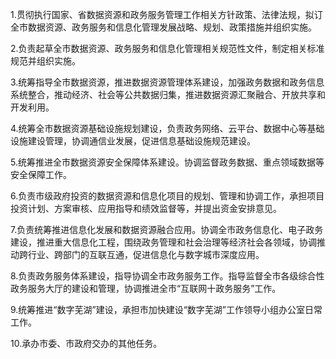 1.贯彻执行国家、省数据资源和政务服务管理工作相关方针政策、法律法规，拟订全市数据资源、政务服务和信息化管理发展战略、规划、政策措施并组织实施。

2.负责起草全市数据资源、政务服务和信息化管理相关规范性文件，制定相关标准规范并组织实施。

3.统筹指导全市数据资源，推进数据资源管理体系建设，加强政务数据和政务信息系统整合，推动经济、社会等公共数据归集，推进数据资源汇聚融合、开放共享和开发利用。

4.统筹全市数据资源基础设施规划建设，负责政务网络、云平台、数据中心等基础设施建设管理，协调通信业发展，促进信息基础设施规范建设。

5.统筹推进全市数据资源安全保障体系建设。协调监督政务数据、重点领域数据等安全保障工作。

6.负责市级政府投资的数据资源和信息化项目的规划、管理和协调工作，承担项目投资计划、方案审核、应用指导和绩效监督等，并提出资金安排意见。

7.负责统筹推进信息化发展和数据资源融合应用。协调全市政务信息化、电子政务建设，推进重大信息化工程，围绕政务管理和社会治理等经济社会各领域，协调推动跨行业、跨部门的互联互通，促进信息化与数字城市深度应用。

8.负责政务服务体系建设，指导协调全市政务服务工作。指导监督全市各级综合性政务服务大厅的建设和管理，协调推进全市“互联网十政务服务”工作。

9.统筹推进“数字芜湖”建设，承担市加快建设“数字芜湖”工作领导小组办公室日常工作。

10.承办市委、市政府交办的其他任务。